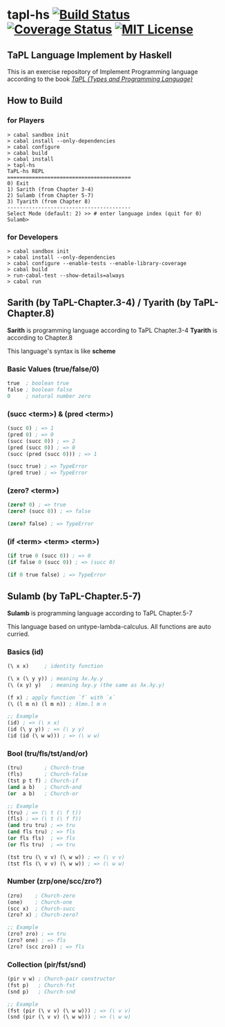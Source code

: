 # tapl-hs [![Build Status](http://img.shields.io/travis/VoQn/tapl-hs.svg?style=flat-square)](https://travis-ci.org/VoQn/tapl-hs) [![Coverage Status](https://img.shields.io/coveralls/VoQn/tapl-hs.svg?style=flat-square)](https://coveralls.io/r/VoQn/tapl-hs?branch=master) [![MIT License](http://img.shields.io/badge/license-MIT-brightgreen.svg?style=flat-square)](https://tldrlegal.com/license/mit-license)

## TaPL Language Implement by Haskell

This is an exercise repository of Implement Programming language according to the book [_TaPL (Types and Programming Language)_](http://www.cis.upenn.edu/~bcpierce/tapl/)

## How to Build

### for Players
```shell
> cabal sandbox init
> cabal install --only-dependencies
> cabal configure
> cabal build
> cabal install
> tapl-hs
TaPL-hs REPL
========================================
0) Exit
1) Sarith (from Chapter 3-4)
2) Sulamb (from Chapter 5-7)
3) Tyarith (from Chapter 8)
----------------------------------------
Select Mode (default: 2) >> # enter language index (quit for 0)
Sulamb>
```

### for Developers
```shell
> cabal sandbox init
> cabal install --only-dependencies
> cabal configure --enable-tests --enable-library-coverage
> cabal build
> run-cabal-test --show-details=always
> cabal run
```

## Sarith (by TaPL-Chapter.3-4) / Tyarith (by TaPL-Chapter.8)
**Sarith** is programming language according to TaPL Chapter.3-4
**Tyarith** is according to Chapter.8

This language's syntax is like __scheme__
### Basic Values (true/false/0)
```scheme
true  ; boolean true
false ; boolean false
0     ; natural number zero
```

### (succ &lt;term&gt;) & (pred &lt;term&gt;)
```scheme
(succ 0) ; => 1
(pred 0) ; => 0
(succ (succ 0)) ; => 2
(pred (succ 0)) ; => 0
(succ (pred (succ 0))) ; => 1

(succ true) ; => TypeError
(pred true) ; => TypeError
```

### (zero? &lt;term&gt;)
```scheme
(zero? 0) ; => true
(zero? (succ 0)) ; => false

(zero? false) ; => TypeError
```

### (if &lt;term&gt; &lt;term&gt; &lt;term&gt;)
```scheme
(if true 0 (succ 0)) ; => 0
(if false 0 (succ 0)) ; => (succ 0)

(if 0 true false) ; => TypeError
```

## Sulamb (by TaPL-Chapter.5-7)
**Sulamb** is programming language according to TaPL Chapter.5-7

This language based on untype-lambda-calculus.
All functions are auto curried.

### Basics (id)
```scheme
(\ x x)     ; identity function

(\ x (\ y y)) ; meaning λx.λy.y
(\ (x y) y)   ; meaning λxy.y (the same as λx.λy.y)

(f x) ; apply function `f` with `x`
(\ (l m n) (l m n)) ; λlmn.l m n

;; Example
(id) ; => (\ x x)
(id (\ y y)) ; => (\ y y)
(id (id (\ w w))) ; => (\ w w)
```

### Bool (tru/fls/tst/and/or)
```scheme
(tru)       ; Church-true
(fls)       ; Church-false
(tst p t f) ; Church-if
(and a b)   ; Church-and
(or  a b)   ; Church-or

;; Example
(tru) ; => (\ t (\ f t))
(fls) ; => (\ t (\ f f))
(and tru tru) ; => tru
(and fls tru) ; => fls
(or fls fls)  ; => fls
(or fls tru)  ; => tru

(tst tru (\ v v) (\ w w)) ; => (\ v v)
(tst fls (\ v v) (\ w w)) ; => (\ w w)
```

### Number (zrp/one/scc/zro?)
```scheme
(zro)    ; Church-zero
(one)    ; Church-one
(scc x)  ; Church-succ
(zro? x) ; Church-zero?

;; Example
(zro? zro) ; => tru
(zro? one) ; => fls
(zro? (scc zro)) ; => fls
```

### Collection (pir/fst/snd)
```scheme
(pir v w) ; Church-pair constructor
(fst p)   ; Church-fst
(snd p)   ; Church-snd

;; Example
(fst (pir (\ v v) (\ w w))) ; => (\ v v)
(snd (pir (\ v v) (\ w w))) ; => (\ w w)
```
